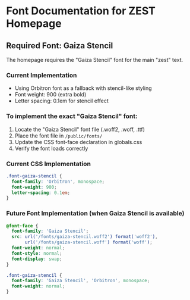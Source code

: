 # Font Documentation for ZEST Homepage

## Required Font: Gaiza Stencil

The homepage requires the "Gaiza Stencil" font for the main "zest" text.

### Current Implementation
- Using Orbitron font as a fallback with stencil-like styling
- Font weight: 900 (extra bold)
- Letter spacing: 0.1em for stencil effect

### To implement the exact "Gaiza Stencil" font:
1. Locate the "Gaiza Stencil" font file (.woff2, .woff, .ttf)
2. Place the font file in `/public/fonts/`
3. Update the CSS font-face declaration in globals.css
4. Verify the font loads correctly

### Current CSS Implementation
```css
.font-gaiza-stencil {
  font-family: 'Orbitron', monospace;
  font-weight: 900;
  letter-spacing: 0.1em;
}
```

### Future Font Implementation (when Gaiza Stencil is available)
```css
@font-face {
  font-family: 'Gaiza Stencil';
  src: url('/fonts/gaiza-stencil.woff2') format('woff2'),
       url('/fonts/gaiza-stencil.woff') format('woff');
  font-weight: normal;
  font-style: normal;
  font-display: swap;
}

.font-gaiza-stencil {
  font-family: 'Gaiza Stencil', 'Orbitron', monospace;
  font-weight: normal;
}
```